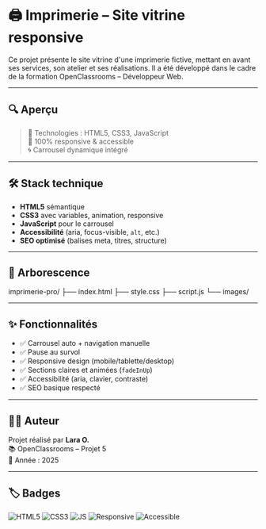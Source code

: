 # 🖨️ Imprimerie – Site vitrine responsive

Ce projet présente le site vitrine d'une imprimerie fictive, mettant en avant ses services, son atelier et ses réalisations. Il a été développé dans le cadre de la formation OpenClassrooms – Développeur Web.

---

## 🔍 Aperçu


> 🎯 Technologies : HTML5, CSS3, JavaScript  
> 📱 100% responsive & accessible  
> 🌀 Carrousel dynamique intégré

---

## 🛠️ Stack technique

- **HTML5** sémantique
- **CSS3** avec variables, animation, responsive
- **JavaScript** pour le carrousel
- **Accessibilité** (aria, focus-visible, `alt`, etc.)
- **SEO optimisé** (balises meta, titres, structure)

---

## 📁 Arborescence

imprimerie-pro/ ├── index.html ├── style.css ├── script.js └── images/

---

## ✨ Fonctionnalités

- ✅ Carrousel auto + navigation manuelle
- ✅ Pause au survol
- ✅ Responsive design (mobile/tablette/desktop)
- ✅ Sections claires et animées (`fadeInUp`)
- ✅ Accessibilité (aria, clavier, contraste)
- ✅ SEO basique respecté

---

## 👨‍💻 Auteur

Projet réalisé par **Lara O.**  
📚 OpenClassrooms – Projet 5  
📆 Année : 2025

---

## 🏷️ Badges

![HTML5](https://img.shields.io/badge/HTML5-E34F26?style=flat-square&logo=html5&logoColor=white)
![CSS3](https://img.shields.io/badge/CSS3-1572B6?style=flat-square&logo=css3&logoColor=white)
![JS](https://img.shields.io/badge/JavaScript-F7DF1E?style=flat-square&logo=javascript&logoColor=black)
![Responsive](https://img.shields.io/badge/Responsive%20Design-%2300C7B7?style=flat-square)
![Accessible](https://img.shields.io/badge/Accessibilit%C3%A9-AA-blue?style=flat-square)
